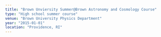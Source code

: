 ```yaml
---
title: "Brown Unviersity Summer@Brown Astronomy and Cosmology Course"
type: "High school summer course"
venue: "Brown University Physics Department"
year: "2015-01-01"
location: "Providence, RI"
---
```

